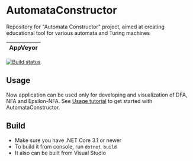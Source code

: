 # AutomataConstructor
Repository for "Automata Constructor" project, aimed at creating educational tool for various automata and Turing machines

 | AppVeyor       |
 | -------------- |
[![Build status](https://ci.appveyor.com/api/projects/status/dnrgbja91r089ll8?svg=true)](https://ci.appveyor.com/project/Alexander-Ploskin/desktopautomataconstructor)

## Usage

Now application can be used only for developing and visualization of DFA, NFA and Epsilon-NFA.
See [Usage tutorial](https://github.com/spbu-se/DesktopAutomataConstructor/wiki/Usage-tutorial) to get started with AutomataConstructor.

## Build

* Make sure you have .NET Core 3.1 or newer
* To build it from console, run `dotnet build`
* It also can be built from Visual Studio

